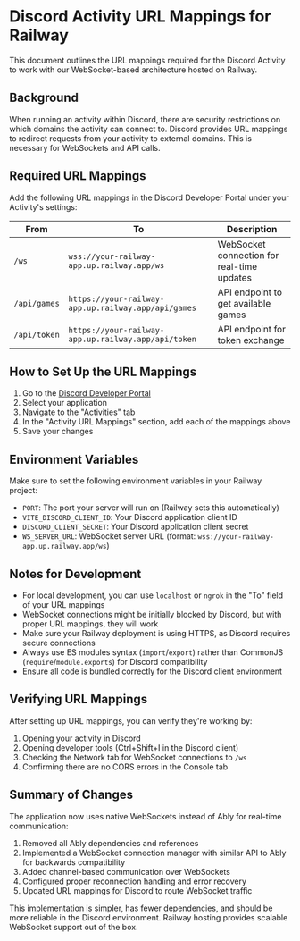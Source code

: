 # Discord Activity URL Mappings for Railway

This document outlines the URL mappings required for the Discord Activity to work with our WebSocket-based architecture hosted on Railway.

## Background

When running an activity within Discord, there are security restrictions on which domains the activity can connect to. Discord provides URL mappings to redirect requests from your activity to external domains. This is necessary for WebSockets and API calls.

## Required URL Mappings

Add the following URL mappings in the Discord Developer Portal under your Activity's settings:

| From               | To                                    | Description                               |
|--------------------|---------------------------------------|-------------------------------------------|
| `/ws`              | `wss://your-railway-app.up.railway.app/ws` | WebSocket connection for real-time updates |
| `/api/games`       | `https://your-railway-app.up.railway.app/api/games` | API endpoint to get available games |
| `/api/token`       | `https://your-railway-app.up.railway.app/api/token` | API endpoint for token exchange |

## How to Set Up the URL Mappings

1. Go to the [Discord Developer Portal](https://discord.com/developers/applications)
2. Select your application
3. Navigate to the "Activities" tab
4. In the "Activity URL Mappings" section, add each of the mappings above
5. Save your changes

## Environment Variables

Make sure to set the following environment variables in your Railway project:

- `PORT`: The port your server will run on (Railway sets this automatically)
- `VITE_DISCORD_CLIENT_ID`: Your Discord application client ID
- `DISCORD_CLIENT_SECRET`: Your Discord application client secret
- `WS_SERVER_URL`: WebSocket server URL (format: `wss://your-railway-app.up.railway.app/ws`)

## Notes for Development

- For local development, you can use `localhost` or `ngrok` in the "To" field of your URL mappings
- WebSocket connections might be initially blocked by Discord, but with proper URL mappings, they will work
- Make sure your Railway deployment is using HTTPS, as Discord requires secure connections
- Always use ES modules syntax (`import`/`export`) rather than CommonJS (`require`/`module.exports`) for Discord compatibility
- Ensure all code is bundled correctly for the Discord client environment

## Verifying URL Mappings

After setting up URL mappings, you can verify they're working by:

1. Opening your activity in Discord
2. Opening developer tools (Ctrl+Shift+I in the Discord client)
3. Checking the Network tab for WebSocket connections to `/ws`
4. Confirming there are no CORS errors in the Console tab

## Summary of Changes

The application now uses native WebSockets instead of Ably for real-time communication:

1. Removed all Ably dependencies and references
2. Implemented a WebSocket connection manager with similar API to Ably for backwards compatibility
3. Added channel-based communication over WebSockets
4. Configured proper reconnection handling and error recovery
5. Updated URL mappings for Discord to route WebSocket traffic

This implementation is simpler, has fewer dependencies, and should be more reliable in the Discord environment. Railway hosting provides scalable WebSocket support out of the box. 